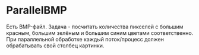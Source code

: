 # ParallelBMP

Есть BMP-файл. Задача - посчитать количества пикселей с большим красным, большим зелёным и большим синим цветами соответственно. При параллельной обработке каждый поток/процесс должен обрабатывать свой столбец картинки.
